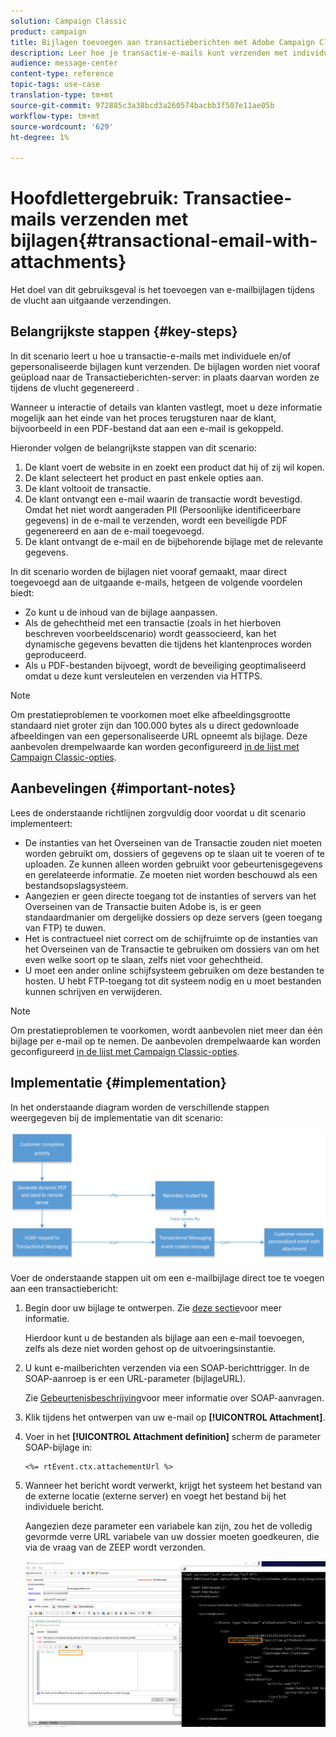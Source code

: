 ```yaml
---
solution: Campaign Classic
product: campaign
title: Bijlagen toevoegen aan transactieberichten met Adobe Campaign Classic
description: Leer hoe je transactie-e-mails kunt verzenden met individuele en/of gepersonaliseerde bijlagen met Adobe Campaign Classic
audience: message-center
content-type: reference
topic-tags: use-case
translation-type: tm+mt
source-git-commit: 972885c3a38bcd3a260574bacbb3f507e11ae05b
workflow-type: tm+mt
source-wordcount: '629'
ht-degree: 1%

---
```



# Hoofdlettergebruik: Transactiee-mails verzenden met bijlagen{#transactional-email-with-attachments}

Het doel van dit gebruiksgeval is het toevoegen van e-mailbijlagen tijdens de vlucht aan uitgaande verzendingen.

## Belangrijkste stappen {#key-steps}

In dit scenario leert u hoe u transactie-e-mails met individuele en/of gepersonaliseerde bijlagen kunt verzenden. De bijlagen worden niet vooraf geüpload naar de Transactieberichten-server: in plaats daarvan worden ze tijdens de vlucht gegenereerd .

Wanneer u interactie of details van klanten vastlegt, moet u deze informatie mogelijk aan het einde van het proces terugsturen naar de klant, bijvoorbeeld in een PDF-bestand dat aan een e-mail is gekoppeld.

Hieronder volgen de belangrijkste stappen van dit scenario:

1. De klant voert de website in en zoekt een product dat hij of zij wil kopen.
1. De klant selecteert het product en past enkele opties aan.
1. De klant voltooit de transactie.
1. De klant ontvangt een e-mail waarin de transactie wordt bevestigd. Omdat het niet wordt aangeraden PII (Persoonlijke identificeerbare gegevens) in de e-mail te verzenden, wordt een beveiligde PDF gegenereerd en aan de e-mail toegevoegd.
1. De klant ontvangt de e-mail en de bijbehorende bijlage met de relevante gegevens.

In dit scenario worden de bijlagen niet vooraf gemaakt, maar direct toegevoegd aan de uitgaande e-mails, hetgeen de volgende voordelen biedt:

* Zo kunt u de inhoud van de bijlage aanpassen.
* Als de gehechtheid met een transactie (zoals in het hierboven beschreven voorbeeldscenario) wordt geassocieerd, kan het dynamische gegevens bevatten die tijdens het klantenproces worden geproduceerd.
* Als u PDF-bestanden bijvoegt, wordt de beveiliging geoptimaliseerd omdat u deze kunt versleutelen en verzenden via HTTPS.

>[!NOTE]
>
>Om prestatieproblemen te voorkomen moet elke afbeeldingsgrootte standaard niet groter zijn dan 100.000 bytes als u direct gedownloade afbeeldingen van een gepersonaliseerde URL opneemt als bijlage. Deze aanbevolen drempelwaarde kan worden geconfigureerd [in de lijst met Campaign Classic-opties](../../installation/using/configuring-campaign-options.md#delivery).

## Aanbevelingen {#important-notes}

Lees de onderstaande richtlijnen zorgvuldig door voordat u dit scenario implementeert:

* De instanties van het Overseinen van de Transactie zouden niet moeten worden gebruikt om, dossiers of gegevens op te slaan uit te voeren of te uploaden. Ze kunnen alleen worden gebruikt voor gebeurtenisgegevens en gerelateerde informatie. Ze moeten niet worden beschouwd als een bestandsopslagsysteem.
* Aangezien er geen directe toegang tot de instanties of servers van het Overseinen van de Transactie buiten Adobe is, is er geen standaardmanier om dergelijke dossiers op deze servers (geen toegang van FTP) te duwen.
* Het is contractueel niet correct om de schijfruimte op de instanties van het Overseinen van de Transactie te gebruiken om dossiers van om het even welke soort op te slaan, zelfs niet voor gehechtheid.
* U moet een ander online schijfsysteem gebruiken om deze bestanden te hosten. U hebt FTP-toegang tot dit systeem nodig en u moet bestanden kunnen schrijven en verwijderen.

>[!NOTE]
>
>Om prestatieproblemen te voorkomen, wordt aanbevolen niet meer dan één bijlage per e-mail op te nemen. De aanbevolen drempelwaarde kan worden geconfigureerd [in de lijst met Campaign Classic-opties](../../installation/using/configuring-campaign-options.md#delivery).

## Implementatie {#implementation}

In het onderstaande diagram worden de verschillende stappen weergegeven bij de implementatie van dit scenario:

![](assets/message-center-uc1.png)

Voer de onderstaande stappen uit om een e-mailbijlage direct toe te voegen aan een transactiebericht:

1. Begin door uw bijlage te ontwerpen. Zie [deze sectie](../../delivery/using/attaching-files.md#attach-a-personalized-file)voor meer informatie.

   Hierdoor kunt u de bestanden als bijlage aan een e-mail toevoegen, zelfs als deze niet worden gehost op de uitvoeringsinstantie.

1. U kunt e-mailberichten verzenden via een SOAP-berichttrigger. In de SOAP-aanroep is er een URL-parameter (bijlageURL).

   Zie [Gebeurtenisbeschrijving](../../message-center/using/event-description.md)voor meer informatie over SOAP-aanvragen.

1. Klik tijdens het ontwerpen van uw e-mail op **[!UICONTROL Attachment]**.

1. Voer in het **[!UICONTROL Attachment definition]** scherm de parameter SOAP-bijlage in:

   ```
   <%= rtEvent.ctx.attachementUrl %>
   ```

1. Wanneer het bericht wordt verwerkt, krijgt het systeem het bestand van de externe locatie (externe server) en voegt het bestand bij het individuele bericht.

   Aangezien deze parameter een variabele kan zijn, zou het de volledig gevormde verre URL variabele van uw dossier moeten goedkeuren, die via de vraag van de ZEEP wordt verzonden.

   ![](assets/message-center-uc2.png)
